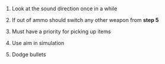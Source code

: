 1. Look at the sound direction once in a while
2. If out of ammo should switch any other weapon from **step 5**
3. Must have a priority for picking up items

6. Use aim in simulation
7. Dodge bullets
